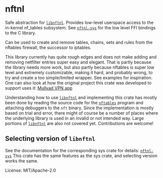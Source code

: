 # nftnl

Safe abstraction for [`libnftnl`]. Provides low-level userspace access to the in-kernel
nf_tables subsystem. See [`nftnl-sys`] for the low level FFI bindings to the C library.

Can be used to create and remove tables, chains, sets and rules from the nftables firewall,
the successor to iptables.

This library currently has quite rough edges and does not make adding and removing netfilter
entries super easy and elegant. That is partly because the library needs more work, but also
partly because nftables is super low level and extremely customizable, making it hard, and
probably wrong, to try and create a too simple/limited wrapper. See examples for inspiration.
One can also look at how the original project this crate was developed to support uses it:
[Mullvad VPN app](https://github.com/mullvad/mullvadvpn-app)

Understanding how to use [`libnftnl`] and implementing this crate has mostly been done by
reading the source code for the [`nftables`] program and attaching debuggers to the `nft`
binary. Since the implementation is mostly based on trial and error, there might of course be
a number of places where the underlying library is used in an invalid or not intended way.
Large portions of [`libnftnl`] are also not covered yet. Contributions are welcome!

## Selecting version of `libnftnl`

See the documentation for the corresponding sys crate for details: [`nftnl-sys`]
This crate has the same features as the sys crate, and selecting version works the same.

[`libnftnl`]: https://netfilter.org/projects/libnftnl/
[`nftables`]: https://netfilter.org/projects/nftables/
[`nftnl-sys`]: https://crates.io/crates/nftnl-sys

License: MIT/Apache-2.0
